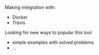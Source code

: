 Making integration with:
 + Docker
 + Travis 


 
Looking for new ways to popular this tool
 + simple examples with solved problems 
 + ... 
